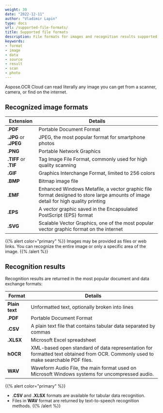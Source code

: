 ```yaml
---
weight: 30
date: "2022-12-11"
author: "Vladimir Lapin"
type: docs
url: /supported-file-formats/
title: Supported file formats
description: File formats for images and recognition results supported by Aspose.OCR Cloud.
keywords:
- format
- image
- data
- source
- result
- scan
- photo
---
```


Aspose.OCR Cloud can read literally any image you can get from a scanner, camera, or find on the internet.

## Recognized image formats

Extension             | Details
--------------------- | -------
**.PDF**              | Portable Document Format
**.JPG** or **.JPEG** | JPEG, the most popular format for smartphone photos
**.PNG**              | Portable Network Graphics
**.TIFF** or **.TIF** | Tag Image File Format, commonly used for high quality scanning
**.GIF**              | Graphics Interchange Format, limited to 256 colors
**.BMP**              | Bitmap image file
**.EMF**              | Enhanced Windows Metafile, a vector graphic file format designed to store large amounts of image detail for high quality printing
**.EPS**              | A vector graphic saved in the Encapsulated PostScript (EPS) format
**.SVG**              | Scalable Vector Graphics, one of the most popular vector graphic format on the internet

{{% alert color="primary" %}}
Images may be provided as files or web links. You can recognize the entire image or only a specific area of the image.
{{% /alert %}}


## Recognition results

Recognition results are returned in the most popular document and data exchange formats:

Format    | Details
--------- | -------
**Plain text** | Unformatted text, optionally broken into lines
**.PDF** | Portable Document Format
**.CSV** | A plain text file that contains tabular data separated by commas
**.XLSX** | Microsoft Excel spreadsheet
**hOCR** | XML-based open standard of data representation for formatted text obtained from OCR. Commonly used to make searchable PDF files.
**WAV** | Waveform Audio File, the main format used on Microsoft Windows systems for uncompressed audio. 

{{% alert color="primary" %}}
- **.CSV** and **.XLSX** formats are available for tabular data recognition.
- Files in **WAV** format are returned by text-to-speech recognition methods.
{{% /alert %}}
